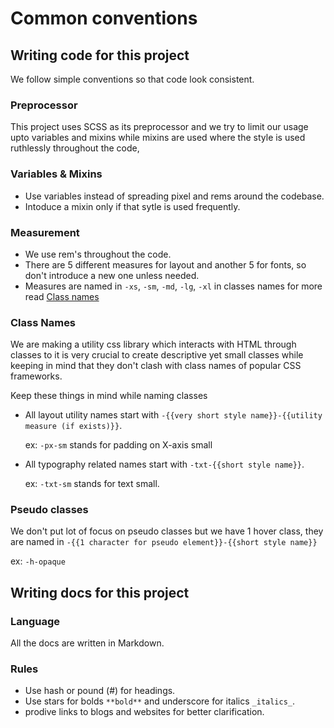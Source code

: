 # Common conventions

## Writing code for this project

We follow simple conventions so that code look consistent.

### Preprocessor
This project uses SCSS as its preprocessor and we try to limit our usage upto variables and mixins while mixins are used where the style is used ruthlessly throughout the code,

### Variables & Mixins
- Use variables instead of spreading pixel and rems around the codebase.
- Intoduce a mixin only if that sytle is used frequently.

### Measurement
- We use rem's throughout the code.
- There are 5 different measures for layout and another 5 for fonts, so don't introduce a new one unless needed.
- Measures are named in `-xs`, `-sm`, `-md`, `-lg`, `-xl` in classes names for more read [Class names](#class-name)

### Class Names
We are making a utility css library which interacts with HTML through classes to it is very crucial to create descriptive yet small classes while keeping in mind that they don't clash with class names of popular CSS frameworks.

Keep these things in mind while naming classes
- All layout utility names start with `-{{very short style name}}-{{utility measure (if exists)}}`.

  ex: `-px-sm` stands for padding on X-axis small

- All typography related names start with `-txt-{{short style name}}`.

  ex:  `-txt-sm` stands for text small.

### Pseudo classes
We don't put lot of focus on pseudo classes but we have 1 hover class, they are named in `-{{1 character for pseudo element}}-{{short style name}}`

ex: `-h-opaque`


## Writing docs for this project

### Language
All the docs are written in Markdown.

### Rules
- Use hash or pound (#) for headings.
- Use stars for bolds `**bold**` and underscore for italics `_italics_`.
- prodive links to blogs and websites for better clarification.


